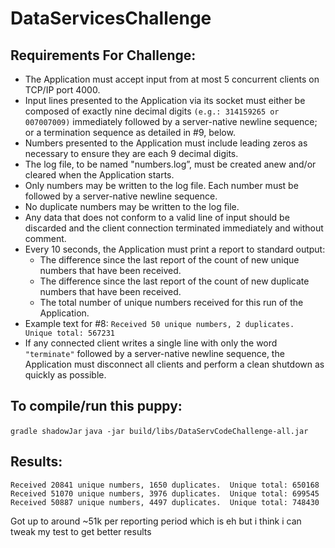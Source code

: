 # DataServicesChallenge

## Requirements For Challenge:

* The Application must accept input from at most 5 concurrent clients on TCP/IP port 4000.
* Input lines presented to the Application via its socket must either be composed of exactly nine decimal digits `(e.g.: 314159265 or  007007009)` immediately followed by a server-native newline sequence; or a termination sequence as detailed in #9, below.
* Numbers presented to the Application must include leading zeros as necessary to ensure they are each 9 decimal digits.
* The log file, to be named "numbers.log”, must be created anew and/or cleared when the Application starts.
* Only numbers may be written to the log file. Each number must be followed by a server-native newline sequence.
* No duplicate numbers may be written to the log file.
* Any data that does not conform to a valid line of input should be discarded and the client connection terminated immediately and without   comment.
* Every 10 seconds, the Application must print a report to standard output:
  * The difference since the last report of the count of new unique numbers that have been received.
  * The difference since the last report of the count of new duplicate numbers that have been received.
  * The total number of unique numbers received for this run of the Application.
* Example text for #8: `Received 50 unique numbers, 2 duplicates. Unique total: 567231`
* If any connected client writes a single line with only the word `"terminate"` followed by a server-native newline sequence, the   Application must disconnect all clients and perform a clean shutdown as quickly as possible.

## To compile/run this puppy:

`gradle shadowJar`
`java -jar build/libs/DataServCodeChallenge-all.jar`

## Results:
```
Received 20841 unique numbers, 1650 duplicates.  Unique total: 650168
Received 51070 unique numbers, 3976 duplicates.  Unique total: 699545
Received 50887 unique numbers, 4497 duplicates.  Unique total: 748430
```
Got up to around ~51k per reporting period which is eh but i think i can tweak my test to get better results 
